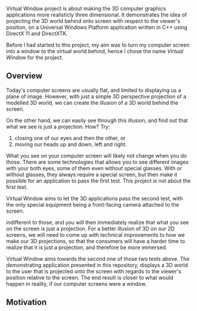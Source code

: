 Virtual Window project is about making the 3D computer graphics applications more realisticly three dimensional.
It demonstrates the idea of projecting the 3D world behind onto screen with respect to the viewer's position,
on a Universal Windows Platform application written in C++ using DirectX 11 and DirectXTK.

Before I had started to this project, my aim was to turn my computer screen into a window to the virtual
world behind, hence I chose the name *Virtual Window* for the project.

## Overview

Today's computer screens are usually flat, and limited to displaying us a plane of image.
However, with just a simple 3D perspective projection of a modelled 3D world,
we can create the illusion of a 3D world behind the screen.

On the other hand, we can easily see through this illusion, and find out that what we see is just a projection.
How? Try:

1) closing one of our eyes and then the other, or
2) moving our heads up and down, left and right.

What you see on your computer screen will likely not change when you do those.
There are some technologies that allows you to see different images with your both eyes,
some of them even without special glasses. With or without glasses, they always require a special screen,
but then make it possible for an application to pass the first test. This project is not about the first test.

Virtual Window aims to let the 3D applications pass the second test, with the only special equipment being
a front-facing camera attached to the screen.


indifferent to those, and you will then immediately realize
that what you see on the screen is just a projection. For a better illusion of 3D on our 2D screens,
we will need to come up with technical improvements to how we make our 3D projections, so that the consumers
will have a harder time to realize that it is just a projection, and therefore be more immersed.

Virtual Window aims towards the second one of those two tests above. The demonstrating application
presented in this repository, displays a 3D world to the user that is projected onto the screen
with regards to the viewer's position relative to the screen. The end result is closer to what would
happen in reality, if our computer screens were a window.

## Motivation
